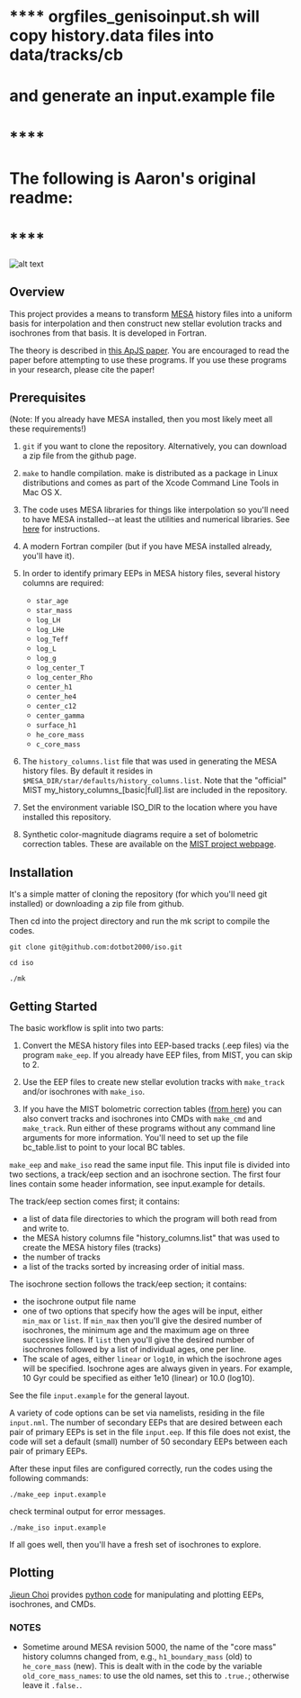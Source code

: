 # **** orgfiles_genisoinput.sh will copy history.data files into data/tracks/cb
#       and generate an input.example file
# ****
#       The following is Aaron's original readme:
# ****


![alt text](https://github.com/dotbot2000/iso/blob/master/plots/iso.png)

## Overview

This project provides a means to transform [MESA](http://mesa.sourceforge.net) history files into a uniform basis for interpolation and then construct new stellar evolution tracks and isochrones from that basis. It is developed in Fortran.

The theory is described in [this ApJS paper](http://adsabs.harvard.edu/abs/2016ApJS..222....8D).  You are encouraged to read the paper before attempting to use these programs. If you use these programs in your research, please cite the paper!

## Prerequisites

(Note: If you already have MESA installed, then you most likely meet all these requirements!)

1. `git` if you want to clone the repository.  Alternatively, you can download a zip file from the github page.

2. `make` to handle compilation.  make is distributed as a package in Linux distributions and comes as part of the Xcode Command Line Tools in Mac OS X.

3. The code uses MESA libraries for things like interpolation so you'll need to have MESA installed--at least the utilities and numerical libraries.  See [here](http://mesa.sourceforge.net/prereqs.html) for instructions.

4. A modern Fortran compiler (but if you have MESA installed already, you'll have it).

5. In order to identify primary EEPs in MESA history files, several history columns are required:
   + `star_age`
   + `star_mass`
   + `log_LH`
   + `log_LHe`
   + `log_Teff`
   + `log_L`
   + `log_g`
   + `log_center_T`
   + `log_center_Rho`
   + `center_h1`
   + `center_he4`
   + `center_c12`
   + `center_gamma`
   + `surface_h1`
   + `he_core_mass`
   + `c_core_mass`

6. The `history_columns.list` file that was used in generating the MESA history files. By default it resides in `$MESA_DIR/star/defaults/history_columns.list`. Note that the "official" MIST my_history\_columns\_[basic|full].list are included in the repository.

7. Set the environment variable ISO_DIR to the location where you have installed this repository.

8. Synthetic color-magnitude diagrams require a set of bolometric correction tables. These are available on the [MIST project webpage](http://waps.cfa.harvard.edu/MIST/model_grids.html).

## Installation

It's a simple matter of cloning the repository (for which you'll need git installed) or downloading a zip file from github.  

Then cd into the project directory and run the mk script to compile the codes.

```
git clone git@github.com:dotbot2000/iso.git

cd iso

./mk
```

## Getting Started

The basic workflow is split into two parts:

1. Convert the MESA history files into EEP-based tracks (.eep files) via the program `make_eep`. If you already have EEP files, from MIST, you can skip to 2.

2. Use the EEP files to create new stellar evolution tracks with `make_track` and/or isochrones with `make_iso`.

3. If you have the MIST bolometric correction tables ([from here](http://waps.cfa.harvard.edu/MIST/model_grids.html)) you can also convert tracks and isochrones into CMDs with `make_cmd` and `make_track`. Run either of these programs without any command line arguments for more information.  You'll need to set up the file bc_table.list to point to your local BC tables.

`make_eep` and `make_iso` read the same input file. This input file is divided into two sections, a track/eep section and an isochrone section.  The first four lines contain some header information, see input.example for details.

The track/eep section comes first; it contains:
+ a list of data file directories to which the program will both read from and write to.  
+ the MESA history columns file "history_columns.list" that was used to create the MESA history files (tracks)
+ the number of tracks
+ a list of the tracks sorted by increasing order of initial mass.

The isochrone section follows the track/eep section; it contains:
+ the isochrone output file name
+ one of two options that specify how the ages will be input, either `min_max` or `list`.
  If `min_max` then you'll give the desired number of isochrones, the minimum age and the maximum age on three successive lines.
  If `list` then you'll give the desired number of isochrones followed by a list of individual ages, one per line.
+ The scale of ages, either `linear` or `log10`, in which the isochrone ages will be specified. Isochrone ages are always given in years. For example, 10 Gyr could be specified as either 1e10 (linear) or 10.0 (log10).

See the file `input.example` for the general layout.

A variety of code options can be set via namelists, residing in the file `input.nml`. The number of secondary EEPs that are desired between each pair of primary EEPs is set in the file `input.eep`. If this file does not exist, the code will set a default (small) number of 50 secondary EEPs between each pair of primary EEPs.


After these input files are configured correctly, run the codes using the following commands:

`./make_eep input.example`

check terminal output for error messages.

`./make_iso input.example`

If all goes well, then you'll have a fresh set of isochrones to explore.

## Plotting

[Jieun Choi](https://github.com/jieunchoi) provides [python code](https://github.com/jieunchoi/MIST_codes) for manipulating and plotting EEPs, isochrones, and CMDs.

### NOTES

* Sometime around MESA revision 5000, the name of the "core mass" history columns changed from, e.g., `h1_boundary_mass` (old) to `he_core_mass` (new). This is dealt with in the code by the variable `old_core_mass_names`: to use the old names, set this to `.true.`; otherwise leave it `.false.`.
